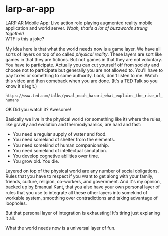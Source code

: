 # larp-ar-app
LARP AR Mobile App: Live action role playing augmented reality mobile application and world server. _Woah, that's a lot of buzzwords strung together!_  
WTF is this a joke?  

My idea here is that what the world needs now is a game layer. We have all sorts of layers on top of so called _physical reality_. These layers are sort like games in that they are fictions. But not games in that they are not voluntary. You have to participate. Actually you can cut yourself off from society and choose not to participate but generally you are not allowed to. You'll have to pay taxes or something to some authority. Look, don't listen to me. Watch this video and then comeback when you are done. (It's a TED Talk so you know it's legit.)  

`https://www.ted.com/talks/yuval_noah_harari_what_explains_the_rise_of_humans`  

OK Did you watch it? Awesome! 

Basically we live in the physical world (or something like it) where the rules, like gravity and evolution and thermodynamics, are hard and fast:

* You need a regular supply of water and food. 
* You need somekind of shelter from the elements. 
* You need somekind of human companionship. 
* You need somekind of intellectual simutation. 
* You develop cognetive abilities over time. 
* You grow old. You die.

Layered on top of the physical world are any number of social obligations. Rules that you have to respect if you want to get along with your family, friends, culture, religion, co-workers, and government. And it's my opinion, backed up by Emanual Kant, that you also have your own personal layer of rules that you use to integrate all these other layers into somekind of workable system, smoothing over contradictions and taking advantage of loopholes.

But that personal layer of integration is exhausting! It's tiring just explaning it all.

What the world needs now is a universal layer of fun. 


